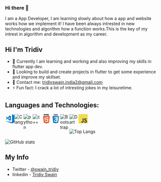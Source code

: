 ### Hi there 👋

I am a App Developer, I am learning slowly about how a app and website works how we implement it!
I have been always intrested in new technologies and algorithm how a function works.This is the key of my intrest in algorithm and development as my career.

## Hi I'm Tridiv 

- 🌱 Currently I am learning and working and also improving my skills in flutter app dev.
- 🥅 Looking to build and create projects in flutter to get some experience and improve my skillset.
- 💬 Contact me: tridivswain.india2@gmail.com
- ⚡ Fun fact: I crack a lot of intresting jokes in my leisuretime.



## Languages and Technologies:

<img align="left" alt="Visual Studio Code" width="30" src="https://raw.githubusercontent.com/github/explore/80688e429a7d4ef2fca1e82350fe8e3517d3494d/topics/visual-studio-code/visual-studio-code.png" />
<img align="left" alt="C lang" width="30" src="https://i.imgur.com/md14F2E.png" />
<img align="left" alt="python" width="30" src="https://i.imgur.com/JikXjnH.png" />
<img align="left" alt="c++" width="30" src="https://i.imgur.com/OWijh7O.png" />
<img align="left" alt="HTML5" width="30" src="https://raw.githubusercontent.com/github/explore/80688e429a7d4ef2fca1e82350fe8e3517d3494d/topics/html/html.png" />
<img align="left" alt="CSS3" width="30" src="https://raw.githubusercontent.com/github/explore/80688e429a7d4ef2fca1e82350fe8e3517d3494d/topics/css/css.png" />
<img align="left" alt="Bootstrap" width="30" src="https://i.imgur.com/zvP0aPa.png" />

<img align="left" alt="Dart" width="30" src="https://camo.githubusercontent.com/1a5f56907fd173fcb05cf0c7aa9096776f8a909604f379bbfabbaee61ebbbbc5/68747470733a2f2f63646e2e6a7364656c6976722e6e65742f6e706d2f73696d706c652d69636f6e734076332f69636f6e732f666c75747465722e737667">
<img align="left" alt="JavaScript" width="30px" src="https://raw.githubusercontent.com/github/explore/80688e429a7d4ef2fca1e82350fe8e3517d3494d/topics/javascript/javascript.png" />
<br>
<br>

![Top Langs](https://github-readme-stats.vercel.app/api/top-langs/?username=virtual41tridiv&theme=vision-friendly-dark)
<br>
<br>
![GitHub stats](https://github-readme-stats.vercel.app/api?username=virtual41tridiv&show_icons=true&theme=vision-friendly-dark)


## My Info

- Twitter - [@swain_tridiv](https://twitter.com/swain_tridiv)
- linkedin - [Tridiv Swain](https://www.linkedin.com/in/tridiv-swain-11491a171/)


